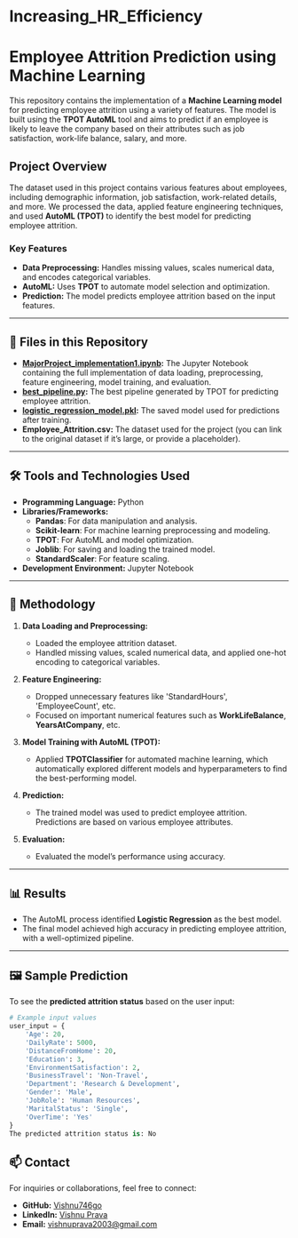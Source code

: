# Increasing_HR_Efficiency

# Employee Attrition Prediction using Machine Learning

This repository contains the implementation of a **Machine Learning model** for predicting employee attrition using a variety of features. The model is built using the **TPOT AutoML** tool and aims to predict if an employee is likely to leave the company based on their attributes such as job satisfaction, work-life balance, salary, and more.

## Project Overview

The dataset used in this project contains various features about employees, including demographic information, job satisfaction, work-related details, and more. We processed the data, applied feature engineering techniques, and used **AutoML (TPOT)** to identify the best model for predicting employee attrition.

### **Key Features**
- **Data Preprocessing:** Handles missing values, scales numerical data, and encodes categorical variables.
- **AutoML:** Uses **TPOT** to automate model selection and optimization.
- **Prediction:** The model predicts employee attrition based on the input features.

---

## 📂 Files in this Repository

- **[MajorProject_implementation1.ipynb](./.ipynb):** The Jupyter Notebook containing the full implementation of data loading, preprocessing, feature engineering, model training, and evaluation.
- **[best_pipeline.py](./best_pipeline.py):** The best pipeline generated by TPOT for predicting employee attrition.
- **[logistic_regression_model.pkl](./logistic_regression_model.pkl):** The saved model used for predictions after training.
- **Employee_Attrition.csv:** The dataset used for the project (you can link to the original dataset if it’s large, or provide a placeholder).

---

## 🛠️ Tools and Technologies Used

- **Programming Language:** Python
- **Libraries/Frameworks:**
  - **Pandas**: For data manipulation and analysis.
  - **Scikit-learn**: For machine learning preprocessing and modeling.
  - **TPOT**: For AutoML and model optimization.
  - **Joblib**: For saving and loading the trained model.
  - **StandardScaler**: For feature scaling.
- **Development Environment:** Jupyter Notebook

---

## 🚀 Methodology

1. **Data Loading and Preprocessing:**
   - Loaded the employee attrition dataset.
   - Handled missing values, scaled numerical data, and applied one-hot encoding to categorical variables.
   
2. **Feature Engineering:**
   - Dropped unnecessary features like 'StandardHours', 'EmployeeCount', etc.
   - Focused on important numerical features such as **WorkLifeBalance**, **YearsAtCompany**, etc.
   
3. **Model Training with AutoML (TPOT):**
   - Applied **TPOTClassifier** for automated machine learning, which automatically explored different models and hyperparameters to find the best-performing model.
   
4. **Prediction:**
   - The trained model was used to predict employee attrition. Predictions are based on various employee attributes.
   
5. **Evaluation:**
   - Evaluated the model’s performance using accuracy.

---

## 📊 Results

- The AutoML process identified **Logistic Regression** as the best model.
- The final model achieved high accuracy in predicting employee attrition, with a well-optimized pipeline.


---

## 🖼️ Sample Prediction

To see the **predicted attrition status** based on the user input:

```python
# Example input values
user_input = {
    'Age': 20,
    'DailyRate': 5000,
    'DistanceFromHome': 20,
    'Education': 3,
    'EnvironmentSatisfaction': 2,
    'BusinessTravel': 'Non-Travel',
    'Department': 'Research & Development',
    'Gender': 'Male',
    'JobRole': 'Human Resources',
    'MaritalStatus': 'Single',
    'OverTime': 'Yes'
}
The predicted attrition status is: No
```
## 📫 Contact
For inquiries or collaborations, feel free to connect:
- **GitHub:** [Vishnu746go](https://github.com/Vishnu746go)
- **LinkedIn:** [Vishnu Prava](https://www.linkedin.com/in/vishnu-prava/)
- **Email:** vishnuprava2003@gmail.com


